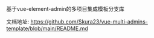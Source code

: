 <!--
 * @Author: zxx
 * @Date: 2021-11-10 09:34:46
 * @LastEditors: zxx
 * @LastEditTime: 2021-11-10 11:41:21
 * @FilePath: \vue-admin-multi-apps\README.md
 * @Description: some description
-->
基于vue-element-admin的多项目集成模板分支库

文档地址: https://github.com/Skura23/vue-multi-admins-template/blob/main/README.md